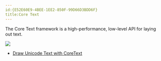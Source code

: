 ```yaml
---
id:{E52E60E9-4BEE-1EE2-850F-99D66D3BDD6F}  
title:Core Text  
---
```


The Core Text framework is a high-performance, low-level API for laying out
text.

 [ ![](Images/Core_Text.png)](Images/Core_Text.png)

-   [Draw Unicode Text with CoreText](/recipes/ios/graphics_and_drawing/core_text/draw_unicode_text_with_coretext)